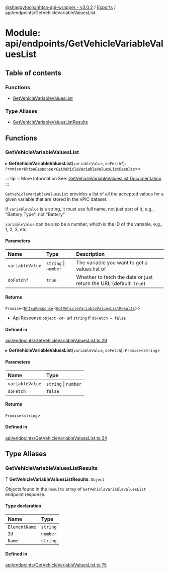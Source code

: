 [@shaggytools/nhtsa-api-wrapper - v3.0.2](../index.md) / [Exports](../modules.md) / api/endpoints/GetVehicleVariableValuesList

# Module: api/endpoints/GetVehicleVariableValuesList

## Table of contents

### Functions

- [GetVehicleVariableValuesList](api_endpoints_GetVehicleVariableValuesList.md#getvehiclevariablevalueslist)

### Type Aliases

- [GetVehicleVariableValuesListResults](api_endpoints_GetVehicleVariableValuesList.md#getvehiclevariablevalueslistresults)

## Functions

### GetVehicleVariableValuesList

▸ **GetVehicleVariableValuesList**(`variableValue`, `doFetch?`): `Promise`<[`NhtsaResponse`](api_types.md#nhtsaresponse)<[`GetVehicleVariableValuesListResults`](api_endpoints_GetVehicleVariableValuesList.md#getvehiclevariablevalueslistresults)\>\>

::: tip :bulb: More Information
See: [GetVehicleVariableValuesList Documentation](/api/get-vehicle-variable-values-list)
:::

`GetVehicleVariableValuesList` provides a list of all the accepted values for a given variable
that are stored in the vPIC dataset.

If `variableValue` is a string, it must use full name, not just part of it, e.g.,
"Battery Type", not "Battery"

`variableValue` can be also be a number, which is the ID of the variable, e.g., 1, 2, 3, etc.

#### Parameters

| Name            | Type                 | Description                                                        |
| :-------------- | :------------------- | :----------------------------------------------------------------- |
| `variableValue` | `string` \| `number` | The variable you want to get a values list of                      |
| `doFetch?`      | `true`               | Whether to fetch the data or just return the URL (default: `true`) |

#### Returns

`Promise`<[`NhtsaResponse`](api_types.md#nhtsaresponse)<[`GetVehicleVariableValuesListResults`](api_endpoints_GetVehicleVariableValuesList.md#getvehiclevariablevalueslistresults)\>\>

- Api Response
  `object` -or- url `string` if `doFetch = false`

#### Defined in

[api/endpoints/GetVehicleVariableValuesList.ts:29](https://github.com/ShaggyTech/nhtsa-api-wrapper/blob/main/packages/lib/src/api/endpoints/GetVehicleVariableValuesList.ts#L29)

▸ **GetVehicleVariableValuesList**(`variableValue`, `doFetch`): `Promise`<`string`\>

#### Parameters

| Name            | Type                 |
| :-------------- | :------------------- |
| `variableValue` | `string` \| `number` |
| `doFetch`       | `false`              |

#### Returns

`Promise`<`string`\>

#### Defined in

[api/endpoints/GetVehicleVariableValuesList.ts:34](https://github.com/ShaggyTech/nhtsa-api-wrapper/blob/main/packages/lib/src/api/endpoints/GetVehicleVariableValuesList.ts#L34)

## Type Aliases

### GetVehicleVariableValuesListResults

Ƭ **GetVehicleVariableValuesListResults**: `Object`

Objects found in the `Results` array of `GetVehicleVariableValuesList` endpoint response.

#### Type declaration

| Name          | Type     |
| :------------ | :------- |
| `ElementName` | `string` |
| `Id`          | `number` |
| `Name`        | `string` |

#### Defined in

[api/endpoints/GetVehicleVariableValuesList.ts:75](https://github.com/ShaggyTech/nhtsa-api-wrapper/blob/main/packages/lib/src/api/endpoints/GetVehicleVariableValuesList.ts#L75)
